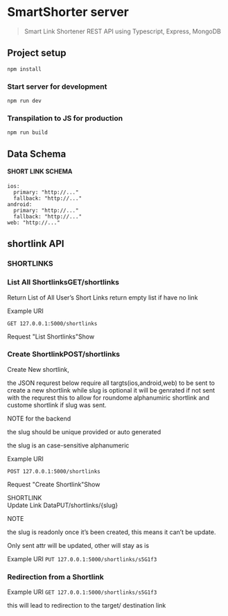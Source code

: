 # SmartShorter server
> Smart Link Shortener REST API using Typescript, Express, MongoDB


## Project setup

```
npm install
```

### Start server for development

```
npm run dev
```

### Transpilation to JS for production

```
npm run build
```
## Data Schema 
#### SHORT LINK SCHEMA 

```slug: "s5G1f3"
ios:
  primary: "http://..."
  fallback: "http://..."
android:
  primary: "http://..."
  fallback: "http://..."
web: "http://..."
```
## shortlink API 
### SHORTLINKS  
### List All ShortlinksGET/shortlinks
Return List of All User’s Short Links return empty list if have no link

Example URI

`GET 127.0.0.1:5000/shortlinks`

Request  "List Shortlinks"Show


### Create ShortlinkPOST/shortlinks
Create New shortlink,

the JSON requrest below require all targts(ios,android,web) to be sent to create a new shortlink while slug is optional it will be genrated if not sent with the requrest this to allow for roundome alphanumiric shortlink and custome shortlink if slug was sent.

NOTE 
for the backend

the slug should be unique provided or auto generated

the slug is an case-sensitive alphanumeric

Example URI

`POST 127.0.0.1:5000/shortlinks`

Request  "Create Shortlink"Show

SHORTLINK  
Update Link DataPUT/shortlinks/{slug}

NOTE 

the slug is readonly once it’s been created, this means it can’t be update.

Only sent attr will be updated, other will stay as is

Example URI
`PUT 127.0.0.1:5000/shortlinks/s5G1f3`


### Redirection from a Shortlink

Example URI
`GET 127.0.0.1:5000/shortlinks/s5G1f3`

this will lead to redirection to the target/ destination link 